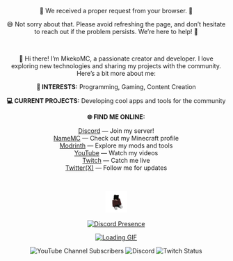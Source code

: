<p align="center">
  🚨 We received a proper request from your browser. 🚨
</p>

<p align="center">
  😅 Not sorry about that. Please avoid refreshing the page, and don’t hesitate to reach out if the problem persists. We’re here to help! 🙌
</p>

<br />

<p align="center">
  👋 Hi there! I’m MkekoMC, a passionate creator and developer. I love exploring new technologies and sharing my projects with the community. Here’s a bit more about me:
</p>

<p align="center">
  <strong>🌟 INTERESTS:</strong> Programming, Gaming, Content Creation
</p>

<p align="center">
  <strong>💻 CURRENT PROJECTS:</strong> Developing cool apps and tools for the community
</p>

<p align="center">
  <strong>🌐 FIND ME ONLINE:</strong>
</p>

<p align="center">
  <a href="https://discord.com/invite/XmPm9nbd3u">Discord</a> — Join my server!<br>
  <a href="https://namemc.com/profile/Mkeko.1">NameMC</a> — Check out my Minecraft profile<br>
  <a href="https://modrinth.com/user/MkekoMC">Modrinth</a> — Explore my mods and tools<br>
  <a href="https://www.youtube.com/@MkekoMC">YouTube</a> — Watch my videos<br>
  <a href="https://www.twitch.tv/mkekomc">Twitch</a> — Catch me live<br>
  <a href="https://x.com/Mkekomc">Twitter(X)</a> — Follow me for updates
</p>

<br />

<p align="center">
  <a href="#"><img width="50" src="me.png" alt="Profile Picture"></a>
</p>
<p align="center">
  <a href="https://discord.com/users/1212043905059790881" target="_blank">
    <img src="https://lanyard.cnrad.dev/api/1212043905059790881?theme=dark&bg=000000&showDisplayName=true&hideDiscrim=true&borderRadius=30px&idleMessage=Probably%20doing%20something%20else..." alt="Discord Presence">
  </a>
</p>

<p align="center">
  <a href="#"><img width="40" src="https://github.githubassets.com/images/mona-loading-default.gif" alt="Loading GIF"></a>
</p>

<p align="center">
  <img alt="YouTube Channel Subscribers" src="https://img.shields.io/youtube/channel/subscribers/UCD1GnxaawPETRxkPcIHSeQw?style=flat&logo=YouTube&link=https%3A%2F%2Fwww.youtube.com%2F%40MkekoMC">
  <img alt="Discord" src="https://img.shields.io/discord/850406703932637232?logo=Discord&color=%235865F2&link=https%3A%2F%2Fdiscord.com%2Finvite%2FXmPm9nbd3u">
  <img alt="Twitch Status" src="https://img.shields.io/twitch/status/mkekomc?style=flat&logo=Twitch&color=%239146FF&link=https%3A%2F%2Fwww.twitch.tv%2Fmkekomc">
</p>
